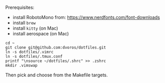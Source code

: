 Prerequisites:
- install RobotoMono from: https://www.nerdfonts.com/font-downloads
- install `brew`
- install `kitty` (on Mac)
- install aerospace (on Mac)

```
cd ~
git clone git@github.com:dvoros/dotfiles.git
ln -s dotfiles/.vimrc
ln -s dotfiles/.tmux.conf
printf "\nsource ~/dotfiles/.shrc" >> .zshrc
mkdir .vimswap
```

Then pick and choose from the Makefile targets.
